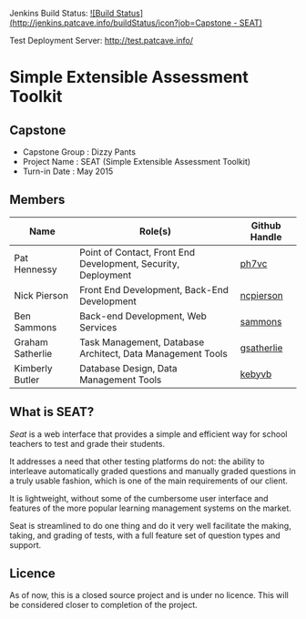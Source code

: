 Jenkins Build Status: [![Build Status](http://jenkins.patcave.info/buildStatus/icon?job=Capstone - SEAT)](http://jenkins.patcave.info/job/Capstone%20-%20SEAT/)

Test Deployment Server: http://test.patcave.info/

# Simple Extensible Assessment Toolkit

## Capstone
* Capstone Group : Dizzy Pants
* Project Name   : SEAT (Simple Extensible Assessment Toolkit)
* Turn-in Date   : May 2015

## Members
 Name             | Role(s)                                                       | Github Handle
 ---------------- | ------------------------------------------------------------- | -------------
 Pat Hennessy     | Point of Contact, Front End Development, Security, Deployment | [ph7vc](http://github.com/ph7vc)
 Nick Pierson     | Front End Development, Back-End Development                   | [ncpierson](http://github.com/ncpierson)
 Ben Sammons      | Back-end Development, Web Services                            | [sammons](http://github.com/sammons)
 Graham Satherlie | Task Management, Database Architect, Data Management Tools    | [gsatherlie](http://github.com/gsatherlie)
 Kimberly Butler  | Database Design, Data Management Tools                        | [kebyvb](http://github.com/kebyvb)


## What is SEAT?

 *Seat* is a web interface that provides a simple and efficient way for school teachers to test and grade their students. 
 
 It addresses a need that other testing platforms do not: the ability to interleave automatically graded questions and manually graded questions in a truly usable fashion, which is one of the main requirements of our client. 
 
 It is lightweight, without some of the cumbersome user interface and features of the more popular learning management systems on the market. 
 
 Seat is streamlined to do one thing and do it very well facilitate the making, taking, and grading of tests, with a full feature set of question types and support.


## Licence

 As of now, this is a closed source project and is under no licence. This will be considered closer to completion of the project.
